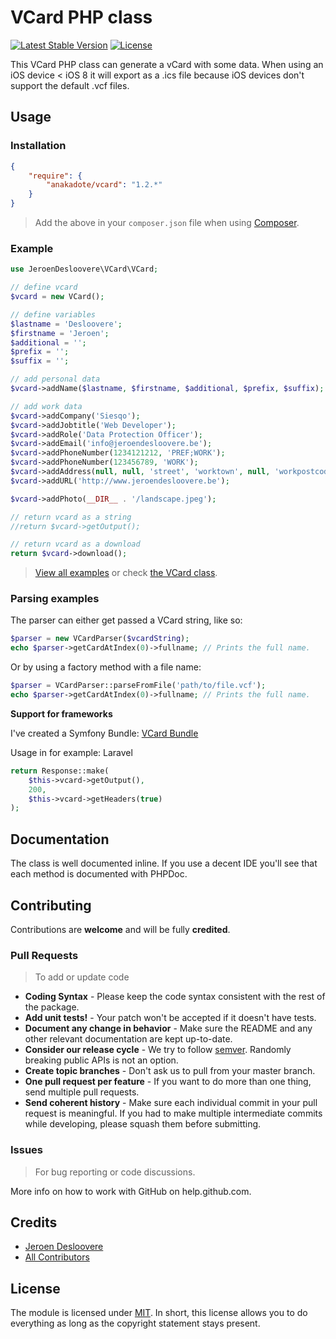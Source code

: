 # VCard PHP class
[![Latest Stable Version](http://img.shields.io/packagist/v/jeroendesloovere/vcard.svg)](https://packagist.org/packages/anakadote/vcard)
[![License](http://img.shields.io/badge/license-MIT-lightgrey.svg)](https://github.com/jeroendesloovere/vcard/blob/master/LICENSE)

This VCard PHP class can generate a vCard with some data. When using an iOS device < iOS 8 it will export as a .ics file because iOS devices don't support the default .vcf files.

## Usage

### Installation

``` json
{
    "require": {
        "anakadote/vcard": "1.2.*"
    }
}
```

> Add the above in your `composer.json` file when using [Composer](https://getcomposer.org).

### Example

``` php
use JeroenDesloovere\VCard\VCard;

// define vcard
$vcard = new VCard();

// define variables
$lastname = 'Desloovere';
$firstname = 'Jeroen';
$additional = '';
$prefix = '';
$suffix = '';

// add personal data
$vcard->addName($lastname, $firstname, $additional, $prefix, $suffix);

// add work data
$vcard->addCompany('Siesqo');
$vcard->addJobtitle('Web Developer');
$vcard->addRole('Data Protection Officer');
$vcard->addEmail('info@jeroendesloovere.be');
$vcard->addPhoneNumber(1234121212, 'PREF;WORK');
$vcard->addPhoneNumber(123456789, 'WORK');
$vcard->addAddress(null, null, 'street', 'worktown', null, 'workpostcode', 'Belgium');
$vcard->addURL('http://www.jeroendesloovere.be');

$vcard->addPhoto(__DIR__ . '/landscape.jpeg');

// return vcard as a string
//return $vcard->getOutput();

// return vcard as a download
return $vcard->download();
```

> [View all examples](/examples/example.php) or check [the VCard class](/src/VCard.php).

### Parsing examples

The parser can either get passed a VCard string, like so:

```php
$parser = new VCardParser($vcardString);
echo $parser->getCardAtIndex(0)->fullname; // Prints the full name.
```

Or by using a factory method with a file name:

```php
$parser = VCardParser::parseFromFile('path/to/file.vcf');
echo $parser->getCardAtIndex(0)->fullname; // Prints the full name.
```

**Support for frameworks**

I've created a Symfony Bundle: [VCard Bundle](https://github.com/jeroendesloovere/vcard-bundle)

Usage in for example: Laravel
```php
return Response::make(
    $this->vcard->getOutput(),
    200,
    $this->vcard->getHeaders(true)
);
```

## Documentation

The class is well documented inline. If you use a decent IDE you'll see that each method is documented with PHPDoc.

## Contributing

Contributions are **welcome** and will be fully **credited**.

### Pull Requests

> To add or update code

- **Coding Syntax** - Please keep the code syntax consistent with the rest of the package.
- **Add unit tests!** - Your patch won't be accepted if it doesn't have tests.
- **Document any change in behavior** - Make sure the README and any other relevant documentation are kept up-to-date.
- **Consider our release cycle** - We try to follow [semver](http://semver.org/). Randomly breaking public APIs is not an option.
- **Create topic branches** - Don't ask us to pull from your master branch.
- **One pull request per feature** - If you want to do more than one thing, send multiple pull requests.
- **Send coherent history** - Make sure each individual commit in your pull request is meaningful. If you had to make multiple intermediate commits while developing, please squash them before submitting.

### Issues

> For bug reporting or code discussions.

More info on how to work with GitHub on help.github.com.

## Credits

- [Jeroen Desloovere](https://github.com/jeroendesloovere)
- [All Contributors](https://github.com/jeroendesloovere/vcard/contributors)

## License

The module is licensed under [MIT](./LICENSE.md). In short, this license allows you to do everything as long as the copyright statement stays present.